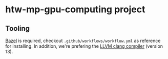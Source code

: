 # htw-mp-gpu-computing project


## Tooling
[Bazel](https://bazel.build) is required, checkout `.github/workflows/workflow.yml` as reference for installing.
In addition, we're prefering the [LLVM clang compiler](https://clang.llvm.org) (version 13).
